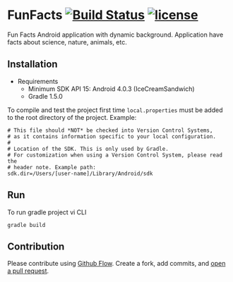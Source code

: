 # FunFacts [![Build Status](https://travis-ci.org/vsamov/FunFacts.svg?branch=master)](https://travis-ci.org/vsamov/FunFacts) [![license](https://img.shields.io/github/license/mashape/apistatus.svg?maxAge=2592000)](LICENSE)

Fun Facts Android application with dynamic background. Application have facts about science, nature, animals, etc.

## Installation

- Requirements
    - Minimum SDK API 15: Android 4.0.3 (IceCreamSandwich)
    - Gradle 1.5.0

To compile and test the project first time `local.properties` must be added to the root directory of the project. Example:

    # This file should *NOT* be checked into Version Control Systems,
    # as it contains information specific to your local configuration.
    #
    # Location of the SDK. This is only used by Gradle.
    # For customization when using a Version Control System, please read the
    # header note. Example path:
    sdk.dir=/Users/[user-name]/Library/Android/sdk

## Run

To run gradle project vi CLI

    gradle build

## Contribution

Please contribute using [Github Flow](https://guides.github.com/introduction/flow/). Create a fork, add commits, and [open a pull request](https://github.com/fraction/readme-boilerplate/compare/).
